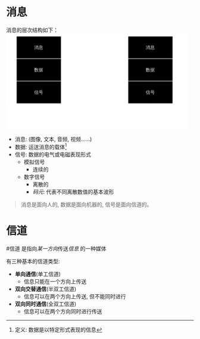 # 消息
消息的层次结构如下：
![层次结构](./src/消息-数据-信号.png)

- 消息: (图像, 文本, 音频, 视频……)
- 数据: 运送消息的载体[^RFC4949]
- 信号: 数据的电气或电磁表现形式
    - 模拟信号
        - 连续的
    - 数字信号
        - 离散的
        - *码元*: 代表不同离散数值的基本波形

> 消息是面向人的,
数据是面向机器的,
信号是面向信道的。

[^RFC4949]: 定义: 数据是以特定形式表现的信息

# 信道
#信道 是指向*某一方向*传送*信息* 的一种媒体

有三种基本的信道类型:
- **单向通信**(单工信道)
    - 信息只能在一个方向上传送
- **双向交替通信**(半双工信道)
    - 信息可以在两个方向上传送, 但不能同时进行
- **双向同时通信**(全双工信道)
    - 信息可以在两个方向同时进行传送
